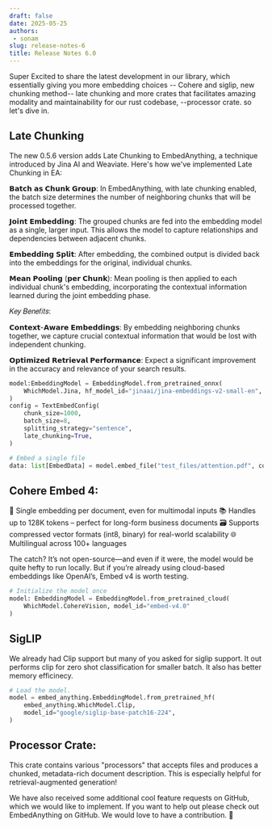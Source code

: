 ```yaml
---
draft: false 
date: 2025-05-25
authors: 
 - sonam
slug: release-notes-6
title: Release Notes 6.0
---
```


Super Excited to share the latest development in our library, which essentially giving you more embedding choices -- Cohere and siglip, new chunking method-- late chunking and more crates that facilitates amazing modality and maintainability for our rust codebase, --processor crate. so let's dive in.

<!-- more -->

## Late Chunking

The new 0.5.6 version adds Late Chunking to EmbedAnything, a technique introduced by Jina AI and Weaviate. 
Here's how we've implemented Late Chunking in EA:

𝗕𝗮𝘁𝗰𝗵 𝗮𝘀 𝗖𝗵𝘂𝗻𝗸 𝗚𝗿𝗼𝘂𝗽: In EmbedAnything, with late chunking enabled, the batch size determines the number of neighboring chunks that will be processed together.

𝗝𝗼𝗶𝗻𝘁 𝗘𝗺𝗯𝗲𝗱𝗱𝗶𝗻𝗴: The grouped chunks are fed into the embedding model as a single, larger input. This allows the model to capture relationships and dependencies between adjacent chunks.

𝗘𝗺𝗯𝗲𝗱𝗱𝗶𝗻𝗴 𝗦𝗽𝗹𝗶𝘁: After embedding, the combined output is divided back into the embeddings for the original, individual chunks.

𝗠𝗲𝗮𝗻 𝗣𝗼𝗼𝗹𝗶𝗻𝗴 (𝗽𝗲𝗿 𝗖𝗵𝘂𝗻𝗸): Mean pooling is then applied to each individual chunk's embedding, incorporating the contextual information learned during the joint embedding phase.

𝐾𝑒𝑦 𝐵𝑒𝑛𝑒𝑓𝑖𝑡𝑠:

𝗖𝗼𝗻𝘁𝗲𝘅𝘁-𝗔𝘄𝗮𝗿𝗲 𝗘𝗺𝗯𝗲𝗱𝗱𝗶𝗻𝗴𝘀: By embedding neighboring chunks together, we capture crucial contextual information that would be lost with independent chunking.

𝗢𝗽𝘁𝗶𝗺𝗶𝘇𝗲𝗱 𝗥𝗲𝘁𝗿𝗶𝗲𝘃𝗮𝗹 𝗣𝗲𝗿𝗳𝗼𝗿𝗺𝗮𝗻𝗰𝗲: Expect a significant improvement in the accuracy and relevance of your search results.

```python
model:EmbeddingModel = EmbeddingModel.from_pretrained_onnx(
    WhichModel.Jina, hf_model_id="jinaai/jina-embeddings-v2-small-en", path_in_repo="model.onnx"
)
config = TextEmbedConfig(
    chunk_size=1000,
    batch_size=8,
    splitting_strategy="sentence",
    late_chunking=True,
)

# Embed a single file
data: list[EmbedData] = model.embed_file("test_files/attention.pdf", config=config)
```


## Cohere Embed 4:

🧊 Single embedding per document, even for multimodal inputs
📚 Handles up to 128K tokens – perfect for long-form business documents
🗃️ Supports compressed vector formats (int8, binary) for real-world scalability
🌐 Multilingual across 100+ languages

The catch? It’s not open-source—and even if it were, the model would be quite hefty to run locally. But if you’re already using cloud-based embeddings like OpenAI’s, Embed v4 is worth testing.

```python
# Initialize the model once
model: EmbeddingModel = EmbeddingModel.from_pretrained_cloud(
    WhichModel.CohereVision, model_id="embed-v4.0"
)

```

## SigLIP

We already had Clip support but many of you asked for siglip support. It out performs clip for zero shot classification for smaller batch. It also has better memory efficinecy.

```python
# Load the model.
model = embed_anything.EmbeddingModel.from_pretrained_hf(
    embed_anything.WhichModel.Clip,
    model_id="google/siglip-base-patch16-224",
)
```

## Processor Crate:

This crate contains various "processors" that accepts files and produces a chunked, metadata-rich document description. This is especially helpful for retrieval-augmented generation! 

We have also received some additional cool feature requests on GitHub, which we would like to implement. If you want to help out please check out EmbedAnything on GitHub. We would love to have a contribution. 🚀



